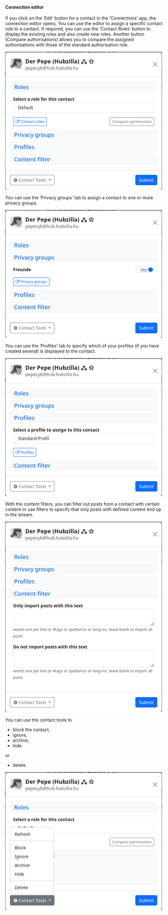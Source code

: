 #### Connection editor 

If you click on the ‘Edit’ button for a contact in the ‘Connections’ app, the connection editor opens.
You can use the editor to assign a specific contact role to a contact. If required, you can use the ‘Contact Roles’ button to display the existing roles and also create new roles. Another button (Compare authorisations) allows you to compare the assigned authorisations with those of the standard authorisation role.

![conn 02](./pic/conn02.png)

You can use the ‘Privacy groups’ tab to assign a contact to one or more privacy groups.

![conn 03](./pic/conn03.png)

You can use the ‘Profiles’ tab to specify which of your profiles (if you have created several) is displayed to the contact.

![conn 04](./pic/conn04.png)

With the content filters, you can filter out posts from a contact with certain content or use filters to specify that only posts with defined content end up in the stream.

![conn 05](./pic/conn05.png)

You can use the contact tools to

- block the contact,
- ignore,
- archive,
- hide

or

- delete.

![conn 06](./pic/conn06.png)
